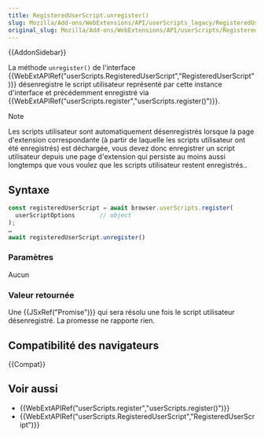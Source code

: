 ```yaml
---
title: RegisteredUserScript.unregister()
slug: Mozilla/Add-ons/WebExtensions/API/userScripts_legacy/RegisteredUserScript/unregister
original_slug: Mozilla/Add-ons/WebExtensions/API/userScripts/RegisteredUserScript/unregister
---
```


{{AddonSidebar}}

La méthode `unregister()` de l'interface {{WebExtAPIRef("userScripts.RegisteredUserScript","RegisteredUserScript")}} désenregistre le script utilisateur représenté par cette instance d'interface et précédemment enregistré via {{WebExtAPIRef("userScripts.register","userScripts.register()")}}.

> [!NOTE]
> Les scripts utilisateur sont automatiquement désenregistrés lorsque la page d'extension correspondante (à partir de laquelle les scripts utilisateur ont été enregistrés) est déchargée, vous devez donc enregistrer un script utilisateur depuis une page d'extension qui persiste au moins aussi longtemps que vous voulez que les scripts utilisateur restent enregistrés..

## Syntaxe

```js
const registeredUserScript = await browser.userScripts.register(
  userScriptOptions       // object
);
…
await registeredUserScript.unregister()
```

### Paramètres

Aucun

### Valeur retournée

Une {{JSxRef("Promise")}} qui sera résolu une fois le script utilisateur désenregistré. La promesse ne rapporte rien.

## Compatibilité des navigateurs

{{Compat}}

## Voir aussi

- {{WebExtAPIRef("userScripts.register","userScripts.register()")}}
- {{WebExtAPIRef("userScripts.RegisteredUserScript","RegisteredUserScript")}}
